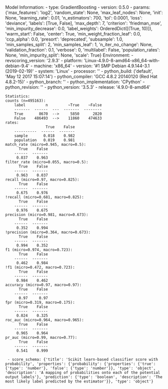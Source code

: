 Model Information:
	 - type: GradientBoosting
	 - version: 0.5.0
	 - params: {'max_features': 'log2', 'random_state': None, 'max_leaf_nodes': None, 'init': None, 'learning_rate': 0.01, 'n_estimators': 700, 'tol': 0.0001, 'loss': 'deviance', 'labels': [True, False], 'max_depth': 7, 'criterion': 'friedman_mse', 'min_impurity_decrease': 0.0, 'label_weights': OrderedDict([(True, 10)]), 'warm_start': False, 'center': True, 'min_weight_fraction_leaf': 0.0, 'ccp_alpha': 0.0, 'presort': 'deprecated', 'subsample': 1.0, 'min_samples_split': 2, 'min_samples_leaf': 1, 'n_iter_no_change': None, 'validation_fraction': 0.1, 'verbose': 0, 'multilabel': False, 'population_rates': None, 'min_impurity_split': None, 'scale': True}
	Environment:
	 - revscoring_version: '2.9.3'
	 - platform: 'Linux-4.9.0-8-amd64-x86_64-with-debian-9.4'
	 - machine: 'x86_64'
	 - version: '#1 SMP Debian 4.9.144-3.1 (2019-02-19)'
	 - system: 'Linux'
	 - processor: ''
	 - python_build: ('default', 'May 12 2017 15:07:14')
	 - python_compiler: 'GCC 4.8.2 20140120 (Red Hat 4.8.2-15)'
	 - python_branch: ''
	 - python_implementation: 'CPython'
	 - python_revision: ''
	 - python_version: '3.5.3'
	 - release: '4.9.0-8-amd64'
	
	Statistics:
	counts (n=495163):
		label         n         ~True    ~False
		-------  ------  ---  -------  --------
		True       8670  -->     5850      2820
		False    486493  -->    11860    474633
	rates:
		              True    False
		----------  ------  -------
		sample       0.018    0.982
		population   0.019    0.981
	match_rate (micro=0.945, macro=0.5):
		  True    False
		------  -------
		 0.037    0.963
	filter_rate (micro=0.055, macro=0.5):
		  True    False
		------  -------
		 0.963    0.037
	recall (micro=0.97, macro=0.825):
		  True    False
		------  -------
		 0.675    0.976
	!recall (micro=0.681, macro=0.825):
		  True    False
		------  -------
		 0.976    0.675
	precision (micro=0.981, macro=0.673):
		  True    False
		------  -------
		 0.352    0.994
	!precision (micro=0.364, macro=0.673):
		  True    False
		------  -------
		 0.994    0.352
	f1 (micro=0.974, macro=0.723):
		  True    False
		------  -------
		 0.462    0.984
	!f1 (micro=0.472, macro=0.723):
		  True    False
		------  -------
		 0.984    0.462
	accuracy (micro=0.97, macro=0.97):
		  True    False
		------  -------
		  0.97     0.97
	fpr (micro=0.319, macro=0.175):
		  True    False
		------  -------
		 0.024    0.325
	roc_auc (micro=0.964, macro=0.965):
		  True    False
		------  -------
		 0.965    0.964
	pr_auc (micro=0.99, macro=0.77):
		  True    False
		------  -------
		 0.541    0.999
	
	 - score_schema: {'title': 'Scikit learn-based classifier score with probability', 'properties': {'probability': {'properties': {'true': {'type': 'number'}, 'false': {'type': 'number'}}, 'type': 'object', 'description': 'A mapping of probabilities onto each of the potential output labels'}, 'prediction': {'type': 'boolean', 'description': 'The most likely label predicted by the estimator'}}, 'type': 'object'}

